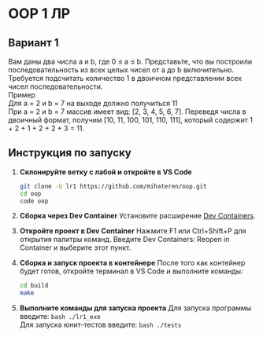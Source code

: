 # OOP 1 ЛР

## Вариант 1
Вам даны два числа a и b, где 0 ≤ a ≤ b. Представьте, что вы построили последовательность из 
всех целых чисел от a до b включительно. Требуется подсчитать количество 1 в двоичном 
представлении всех чисел последовательности.\
Пример\
Для a = 2 и b = 7 на выходе должно получиться 11\
При a = 2 и b = 7 массив имеет вид: [2, 3, 4, 5, 6, 7]. Переведя числа в двоичный формат, получим 
[10, 11, 100, 101, 110, 111], который содержит 1 + 2 + 1 + 2 + 2 + 3 = 11.

## Инструкция по запуску
1. **Склонируйте ветку с лабой и откройте в VS Code**
    ```bash
   git clone -b lr1 https://github.com/mihateren/oop.git
   cd oop
   code oop
    ```
2. **Сборка через Dev Container**
    Установите расширение [Dev Containers](vscode:extension/ms-vscode-remote.remote-containers).
    
3. **Откройте проект в Dev Container**
    Нажмите F1 или Ctrl+Shift+P для открытия палитры команд.
    Введите Dev Containers: Reopen in Container и выберите этот пункт.

4. **Сборка и запуск проекта в контейнере**
    После того как контейнер будет готов, откройте терминал в VS Code и выполните команды:
    ```bash
    cd build
    make
    ```
5. **Выполните команды для запуска проекта**
    Для запуска программы введите:
        ```bash
        ./lr1_exe
        ```\
    Для запуска юнит-тестов введите:
        ```bash
        ./tests
        ```
